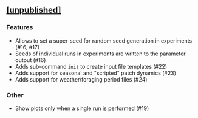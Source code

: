 ## [[unpublished]](https://github.com/mlange-42/beecs-cli/compare/v0.1.0...main)

### Features

- Allows to set a super-seed for random seed generation in experiments (#16, #17)
- Seeds of individual runs in experiments are written to the parameter output (#16)
- Adds sub-command `init` to create input file templates (#22)
- Adds support for seasonal and "scripted" patch dynamics (#23)
- Adds support for weather/foraging period files (#24)

### Other

- Show plots only when a single run is performed (#19)

